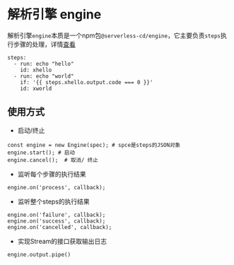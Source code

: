 # 解析引擎 engine
解析引擎`engine`本质是一个npm包`@serverless-cd/engine`，它主要负责`steps`执行步骤的处理，详情[查看](https://github.com/serverless-cd/serverless-cd-toolkit/tree/master/packages/engine)
```
steps:
  - run: echo "hello"
    id: xhello
  - run: echo "world"
    if: '{{ steps.xhello.output.code === 0 }}'
    id: xworld
```

## 使用方式

- 启动/终止
```
const engine = new Engine(spec); # spce是steps的JSON对象
engine.start(); # 启动
engine.cancel();  # 取消/ 终止
```
- 监听每个步骤的执行结果
```
engine.on('process', callback);
```

- 监听整个steps的执行结果
```
engine.on('failure', callback); 
engine.on('success', callback);
engine.on('cancelled', callback);
```
- 实现Stream的接口获取输出日志
```
engine.output.pipe()
```


